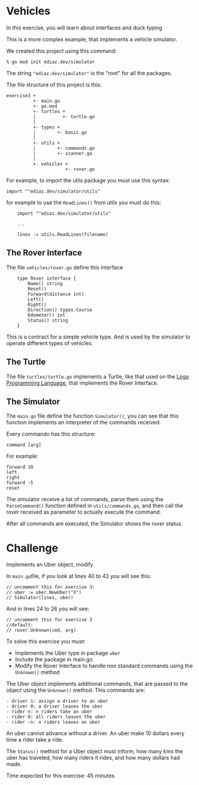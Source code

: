 # Vehicles

In this exercise, you will learn about interfaces and duck typing

This is a more complex example, that implements a vehicle simulator.

We created this project using this command:

    % go mod init ediaz.dev/simulator

The string `"ediaz.dev/simulator"` is the "root" for all the packages.

The file structure of this project is this:

    exercise3 +
              +- main.go
              +- go.mod
              +- turtles +
              |          +- turtle.go
              |
              +- types +
              |        +- basic.go
              |
              +- utils + 
              |        +- commands.go
              |        +- scanner.go
              |
              +- vehicles +
                          +- rover.go

For example, to import the utils package you must use this syntax:

    import ""ediaz.dev/simulator/utils"

for example to use the `ReadLines()` from utils you must do this:

        import ""ediaz.dev/simulator/utils" 

        ...

        lines := utils.ReadLines(filename)


## The Rover Interface 

The file `vehicles/rover.go` define this interface

        type Rover interface {
            Name() string
            Reset()
            Forward(distance int)
            Left()
            Right()
            Direction() types.Course
            Odometer() int
            Status() string
        }
    
This is a contract for a simple vehicle type. And is used by the simulator to operate different types of vehicles.

## The Turtle

The file `turtles/turtle.go` implements a Turtle, like that used on the [Logo Programming Language](https://en.wikipedia.org/wiki/Logo_(programming_language)), that implements the Rover Interface.

## The Simulator

The `main.go` file define the function `Simulator()`, you can see that this function implements an interpreter of the commands received.

Every commando has this structure:

    command [arg]

For example:

    forward 10
    left
    right
    forward -5
    reset

The simulator receive a list of commands, parse them using the `ParseCommand()` function defined in `utils/commands.go`, and then call the rover received as parameter to actually execute the command.

After all commands are executed, the Simulator shows the rover status.

# Challenge

Implements an Uber object, modify 

In `main.go`file, if you look at lines 40 to 42 you will see this:

    // uncomment this for exercise 3:
    // uber := uber.NewUber("X")
    // Simulator(lines, uber)

And in lines 24 to 26 you will see:

    // uncomment this for exercise 3
    //default:
    // rover.Unknown(cmd, arg)

To solve this exercise you must:

- Implements the Uber type in package `uber`
- Include the package in main.go
- Modify the Rover Interface to handle non standard commands using the `Unknown()` method

The Uber object implements additional commands, that are passed to the object using the `Unknown()` method. This commands are:

    - driver 1: assign a driver to an uber
    - driver 0: a driver leaves the uber
    - rider n: n riders take an uber
    - rider 0: all riders leaves the uber
    - rider -n: n riders leaves an uber

An uber cannot advance without a driver.
An uber make 10 dollars every time a rider take a ride.

The `Status()` method for a Uber object must inform, how many kms the uber has traveled, how many riders it rides, and how many dollars had made.


Time expected for this exercise: 45 minutes
